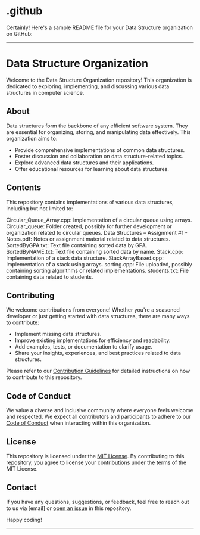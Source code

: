 # .github
Certainly! Here's a sample README file for your Data Structure organization on GitHub:

---

# Data Structure Organization

Welcome to the Data Structure Organization repository! This organization is dedicated to exploring, implementing, and discussing various data structures in computer science.

## About

Data structures form the backbone of any efficient software system. They are essential for organizing, storing, and manipulating data effectively. This organization aims to:

- Provide comprehensive implementations of common data structures.
- Foster discussion and collaboration on data structure-related topics.
- Explore advanced data structures and their applications.
- Offer educational resources for learning about data structures.

## Contents

This repository contains implementations of various data structures, including but not limited to:

Circular_Queue_Array.cpp: Implementation of a circular queue using arrays.
Circular_queue: Folder created, possibly for further development or organization related to circular queues.
Data Structures – Assignment #1 - Notes.pdf: Notes or assignment material related to data structures.
SortedByGPA.txt: Text file containing sorted data by GPA.
SortedByNAME.txt: Text file containing sorted data by name.
Stack.cpp: Implementation of a stack data structure.
StackArrayBased.cpp: Implementation of a stack using arrays.
sorting.cpp: File uploaded, possibly containing sorting algorithms or related implementations.
students.txt: File containing data related to students.

## Contributing

We welcome contributions from everyone! Whether you're a seasoned developer or just getting started with data structures, there are many ways to contribute:

- Implement missing data structures.
- Improve existing implementations for efficiency and readability.
- Add examples, tests, or documentation to clarify usage.
- Share your insights, experiences, and best practices related to data structures.

Please refer to our [Contribution Guidelines](CONTRIBUTING.md) for detailed instructions on how to contribute to this repository.

## Code of Conduct

We value a diverse and inclusive community where everyone feels welcome and respected. We expect all contributors and participants to adhere to our [Code of Conduct](CODE_OF_CONDUCT.md) when interacting within this organization.

## License

This repository is licensed under the [MIT License](LICENSE). By contributing to this repository, you agree to license your contributions under the terms of the MIT License.

## Contact

If you have any questions, suggestions, or feedback, feel free to reach out to us via [email] or [open an issue](https://github.com/DataStructureOrganization/issues) in this repository.

Happy coding!

---

